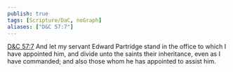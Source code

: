 ```yaml
---
publish: true
tags: [Scripture/DaC, noGraph]
aliases: ["D&C 57:7"]
---
```

[D&C 57:7](https://churchofjesuschrist.org/study/scriptures/dc-testament/dc/57?lang=eng&id=p7#p7) And let my servant Edward Partridge stand in the office to which I have appointed him, and divide unto the saints their inheritance, even as I have commanded; and also those whom he has appointed to assist him.
